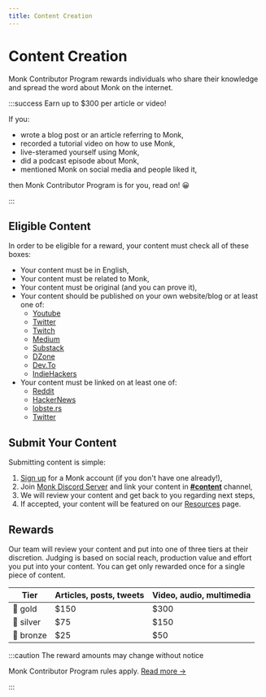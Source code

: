 ```yaml
---
title: Content Creation
---
```


# Content Creation

Monk Contributor Program rewards individuals who share their knowledge and spread the word about Monk on the internet.

:::success Earn up to $300 per article or video!

If you:
- wrote a blog post or an article referring to Monk,
- recorded a tutorial video on how to use Monk,
- live-steramed yourself using Monk, 
- did a podcast episode about Monk,
- mentioned Monk on social media and people liked it,
  
then Monk Contributor Program is for you, read on! 😀

:::



## Eligible Content

In order to be eligible for a reward, your content must check all of these boxes:

- Your content must be in English,
- Your content must be related to Monk,
- Your content must be original (and you can prove it),
- Your content should be published on your own website/blog or at least one of:
  - [Youtube](https://www.youtube.com/)
  - [Twitter](https://twitter.com/)
  - [Twitch](https://www.twitch.tv/)
  - [Medium](https://medium.com/)
  - [Substack](https://substack.com/)
  - [DZone](https://dzone.com/)
  - [Dev.To](https://dev.to/)
  - [IndieHackers](https://www.indiehackers.com/)
- Your content must be linked on at least one of:
  - [Reddit](https://www.reddit.com/)
  - [HackerNews](https://news.ycombinator.com/)
  - [lobste.rs](https://lobste.rs/)
  - [Twitter](https://twitter.com/)

## Submit Your Content

Submitting content is simple:

1. [Sign up](../acc-and-auth) for a Monk account (if you don't have one already!),
2. Join [Monk Discord Server](https://discord.gg/2YGryc5) and link your content in **[#content](https://discord.com/channels/760852235000348703/950793772382420992)** channel,
3. We will review your content and get back to you regarding next steps,
4. If accepted, your content will be featured on our [Resources](https://monk.io/resources) page.

## Rewards

Our team will review your content and put into one of three tiers at their discretion. Judging is based on social reach, production value and effort you put into your content. You can get only rewarded once for a single piece of content.

| Tier     | Articles, posts, tweets | Video, audio, multimedia |
| -------- | ----------------------- | ------------------------ |
| 🥇 gold   | $150                    | $300                     |
| 🥈 silver | $75                     | $150                     |
| 🥉 bronze | $25                     | $50                      |

:::caution The reward amounts may change without notice

Monk Contributor Program rules apply. [Read more &#8594;](.)

:::


